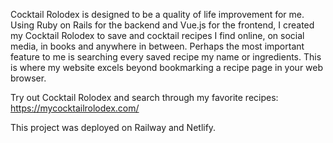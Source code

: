 Cocktail Rolodex is designed to be a quality of life improvement for me.
Using Ruby on Rails for the backend and Vue.js for the frontend, I created
my Cocktail Rolodex to save and cocktail recipes I find online, on social media,
in books and anywhere in between. Perhaps the most important feature to me is
searching every saved recipe my name or ingredients.
This is where my website excels beyond bookmarking a recipe page in your web browser.

Try out Cocktail Rolodex and search through my favorite recipes: https://mycocktailrolodex.com/

This project was deployed on Railway and Netlify.
